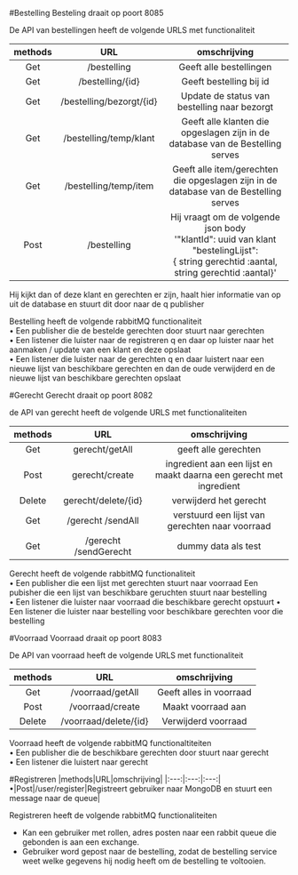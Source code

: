 #Bestelling
Besteling draait op poort 8085

De API van bestellingen heeft de volgende URLS met functionaliteit

|methods|URL|omschrijving|
|:---:|:---:|:---:|
|Get|/bestelling|Geeft alle bestellingen|
|Get|/bestelling/{id}|Geeft bestelling bij id|
|Get|/bestelling/bezorgt/{id}|Update de status van bestelling naar bezorgt
|Get|/bestelling/temp/klant|Geeft alle klanten die opgeslagen zijn in de database van de Bestelling serves
|Get|/bestelling/temp/item|Geeft alle item/gerechten die opgeslagen zijn in de database van de Bestelling serves
|Post|/bestelling|Hij vraagt om de volgende json body <br />'"klantId": uuid van klant "bestelingLijst":<br />{ string gerechtid :aantal, <br />string gerechtid :aantal}'|

Hij kijkt dan of deze klant en gerechten er zijn, haalt hier informatie van op uit de database en stuurt dit door naar de q publisher

Bestelling heeft de volgende rabbitMQ functionaliteit<br />
•    Een publisher die de bestelde gerechten door stuurt naar gerechten<br />
•    Een listener die luister naar de registreren q en daar op luister naar het aanmaken / update van een klant en deze opslaat<br />
•    Een listener die luister naar de gerechten q en daar luistert naar een nieuwe lijst van beschikbare gerechten en dan de oude verwijderd en de nieuwe lijst van beschikbare gerechten opslaat


#Gerecht
Gerecht draait op poort 8082

de API van gerecht heeft de volgende URLS met functionaliteiten

|methods|URL|omschrijving|
|:---:|:---:|:---:|
|Get|gerecht/getAll|geeft alle gerechten|
|Post|gerecht/create|ingredient aan een lijst en maakt daarna een gerecht met ingredient
|Delete|gerecht/delete/{id}|verwijderd het gerecht
|Get|/gerecht /sendAll |verstuurd een lijst van gerechten naar voorraad
|Get|/gerecht /sendGerecht |dummy data als test

Gerecht heeft de volgende rabbitMQ functionaliteit<br />
•    Een publisher die een lijst met gerechten stuurt naar voorraad
              Een pubisher die een lijst van beschikbare geruchten stuurt naar bestelling<br />
•    Een listener die luister naar voorraad die beschikbare gerecht opstuurt 
•    Een listener die luister naar bestelling voor beschikbare gerechten voor die bestelling<br />


#Voorraad
Voorraad draait op poort 8083

De API van voorraad heeft de volgende URLS met functionaliteit

|methods|URL|omschrijving|
|:---:|:---:|:---:|
|Get|/voorraad/getAll|Geeft alles in voorraad|
|Post|/voorraad/create|Maakt voorraad aan|
|Delete|/voorraad/delete/{id}|Verwijderd voorraad|

Voorraad heeft de volgende rabbitMQ functionaltiteiten<br />
• Een publisher die de beschikbare gerechten door stuurt naar gerecht<br />
• Een listener die luistert naar gerecht<br />

#Registreren
|methods|URL|omschrijving|
|:---:|:---:|:---:|
•|Post|/user/register|Registreert gebruiker naar MongoDB en stuurt een message naar de queue|

Registreren heeft de volgende rabbitMQ functionaliteiten <br />
* Kan een gebruiker met rollen, adres posten naar een rabbit queue die gebonden is aan een exchange.
* Gebruiker word gepost naar de bestelling, zodat de bestelling service weet welke gegevens hij nodig heeft om de bestelling te voltooien.
